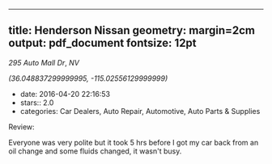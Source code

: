 
---
title: Henderson Nissan
geometry: margin=2cm
output: pdf_document
fontsize: 12pt
---

_295 Auto Mall Dr_, _NV_

*(36.048837299999995, -115.02556129999999)*

- date: 2016-04-20 22:16:53
- stars:: 2.0
-  categories: Car Dealers, Auto Repair, Automotive, Auto Parts & Supplies

Review:

Everyone was very polite but it took 5 hrs before I got my car back from an oil change and some fluids changed, it wasn't busy.

